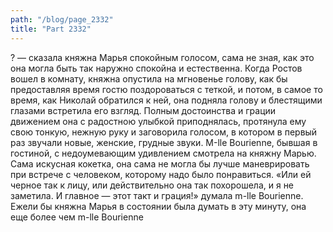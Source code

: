 ```yaml
---
path: "/blog/page_2332"
title: "Part 2332"
---
```


? — сказала княжна Марья спокойным голосом, сама не зная, как это она могла быть так наружно спокойна и естественна.
Когда Ростов вошел в комнату, княжна опустила на мгновенье голову, как бы предоставляя время гостю поздороваться с теткой, и потом, в самое то время, как Николай обратился к ней, она подняла голову и блестящими глазами встретила его взгляд. Полным достоинства и грации движением она с радостною улыбкой приподнялась, протянула ему свою тонкую, нежную руку и заговорила голосом, в котором в первый раз звучали новые, женские, грудные звуки. М-llе Bourienne, бывшая в гостиной, с недоумевающим удивлением смотрела на княжну Марью. Сама искусная кокетка, она сама не могла бы лучше маневрировать при встрече с человеком, которому надо было понравиться.
«Или ей черное так к лицу, или действительно она так похорошела, и я не заметила. И главное — этот такт и грация!» думала m-lle Bourienne.
Ежели бы княжна Марья в состоянии была думать в эту минуту, она еще более чем m-lle Bourienne 
